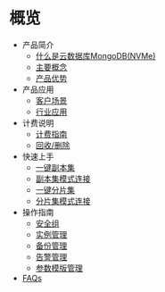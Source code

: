 # 概览


* 产品简介
    * [什么是云数据库MongoDB(NVMe)](/mongodb_nvme/product/concept)
    * [主要概念](/mongodb_nvme/product/terminology)
    * [产品优势](/mongodb_nvme/product/superiority)
* 产品应用
    * [客户场景](/mongodb_nvme/use/user)
    * [行业应用](/mongodb_nvme/use/industry)
* 计费说明
    * [计费指南](/mongodb_nvme/price/bill)
    * [回收/删除](/mongodb_nvme/price/recycle)
* 快速上手
    * [一键副本集](/mongodb_nvme/quick/replicaset)
    * [副本集模式连接](/mongodb_nvme/quick/con-replicaset)
    * [一键分片集](/mongodb_nvme/quick/cluster)
    * [分片集模式连接](/mongodb_nvme/quick/con-shard)
* 操作指南
    * [安全组](/mongodb_nvme/guide/secgrp)
    * [实例管理](/mongodb_nvme/guide/instance)
    * [备份管理](/mongodb_nvme/guide/backup)
    * [告警管理](/mongodb_nvme/guide/monitor)
    * [参数模版管理](/mongodb_nvme/guide/config_template)
* [FAQs](/mongodb_nvme/faqs)
